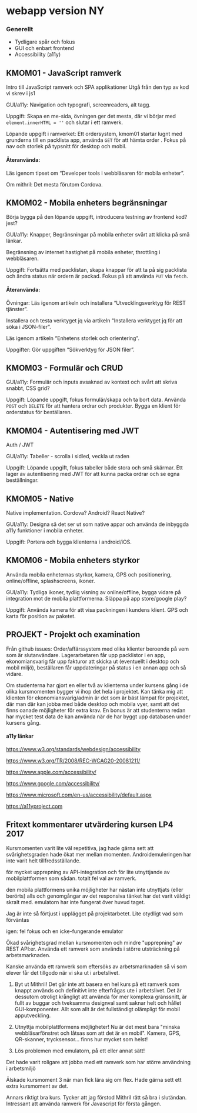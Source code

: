 # webapp version NY

### Generellt

* Tydligare spår och fokus
* GUI och enbart frontend
* Accessibility (a11y)

## KMOM01 - JavaScript ramverk

Intro till JavaScript ramverk och SPA applikationer
Utgå från den typ av kod vi skrev i js1

GUI/a11y: Navigation och typografi, screenreaders, alt tagg.

Uppgift:
Skapa en me-sida, övningen ger det mesta, där vi börjar med `element.innerHTML = ''` och slutar i ett ramverk.

Löpande uppgift i ramverket: Ett ordersystem, kmom01 startar lugnt med grunderna till en packlista app, använda `GET` för att hämta order . Fokus på nav och storlek på typsnitt för desktop och mobil.

#### Återanvända:
Läs igenom tipset om “Developer tools i webbläsaren för mobila enheter”.

Om mithril: Det mesta förutom Cordova.

## KMOM02 - Mobila enheters begränsningar

Börja bygga på den löpande uppgift, introducera testning av frontend kod? jest?

GUI/a11y: Knapper, Begränsningar på mobila enheter svårt att klicka på små länkar.

Begränsning av internet hastighet på mobila enheter, throttling i webbläsaren.

Uppgift: Fortsätta med packlistan, skapa knappar för att ta på sig packlista och ändra status när ordern är packad. Fokus på att använda `PUT` via `fetch`.

#### Återanvända:

Övningar:
Läs igenom artikeln och installera “Utvecklingsverktyg för REST tjänster”.

Installera och testa verktyget jq via artikeln “Installera verktyget jq för att söka i JSON-filer”.

Läs igenom artikeln “Enhetens storlek och orientering”.

Uppgifter:
Gör uppgiften “Sökverktyg för JSON filer”.

## KMOM03 - Formulär och CRUD

GUI/a11y: Formulär och inputs avsaknad av kontext och svårt att skriva snabbt, CSS grid?

Uppgift: Löpande uppgift, fokus formulär/skapa och ta bort data. Använda `POST` och `DELETE` för att hantera ordrar och produkter. Bygga en klient för orderstatus för beställaren.

## KMOM04 - Autentisering med JWT

Auth / JWT

GUI/a11y: Tabeller - scrolla i sidled, veckla ut raden

Uppgift: Löpande uppgift, fokus tabeller både stora och små skärmar. Ett lager av autentisering med JWT för att kunna packa ordrar och se egna beställningar.

## KMOM05 - Native

Native implementation. Cordova? Android? React Native?

GUI/a11y: Designa så det ser ut som native appar och använda de inbyggda a11y funktioner i mobila enheter.

Uppgift: Portera och bygga klienterna i android/iOS.

## KMOM06 - Mobila enheters styrkor

Använda mobila enheternas styrkor, kamera, GPS och positionering, online/offline, splashscreens, ikoner.

GUI/a11y: Tydliga ikoner, tydlig visning av online/offline, bygga vidare på integration mot de mobila plattformerna. Släppa på app store/google play?

Uppgift: Använda kamera för att visa packningen i kundens klient. GPS och karta för position av paketet.

## PROJEKT - Projekt och examination

Från github issues: Order/affärssystem med olika klienter beroende på vem som är slutanvändare. Lagerarbetaren får upp packlistor i en app, ekonomiansvarig får upp fakturor att skicka ut (eventuellt i desktop och mobil miljö), beställaren får uppdateringar på status i en annan app och så vidare.

Om studenterna har gjort en eller två av klienterna under kursens gång i de olika kursmomenten bygger vi ihop det hela i projektet. Kan tänka mig att klienten för ekonomiansvarig/admin är det som är bäst lämpat för projektet, där man där kan jobba med både desktop och mobila vyer, samt att det finns oanade möjligheter för extra krav. En bonus är att studenterna redan har mycket test data de kan använda när de har byggt upp databasen under kursens gång.

#### a11y länkar

https://www.w3.org/standards/webdesign/accessibility

https://www.w3.org/TR/2008/REC-WCAG20-20081211/

https://www.apple.com/accessibility/

https://www.google.com/accessibility/

https://www.microsoft.com/en-us/accessibility/default.aspx

https://a11yproject.com


## Fritext kommentarer utvärdering kursen LP4 2017

Kursmomenten varit lite väl repetitiva, jag hade gärna sett att svårighetsgraden hade ökat mer mellan momenten. Androidemuleringen har inte varit helt tillfredsställande.

för mycket upprepning av API-integration och för lite utnyttjande av mobilplattformen som sådan. totalt fel val av ramverk.

den mobila plattformens unika möjligheter har nästan inte utnyttjats (eller berörts) alls och genomgångar av det responsiva tänket har det varit väldigt skralt med. emulatorn har inte fungerat över huvud taget.

Jag är inte så förtjust i upplägget på projektarbetet. Lite otydligt vad som förväntas

igen: fel fokus och en icke-fungerande emulator

Ökad svårighetsgrad mellan kursmomenten och mindre "upprepning" av REST API:er. Använda ett ramverk som används i större utsträckning på arbetsmarknaden.

Kanske använda ett ramverk som eftersöks av arbetsmarknaden så vi som elever får det tillgodo när vi ska ut i arbetslivet.

1) Byt ut Mithril! Det går inte att basera en hel kurs på ett ramverk som knappt används och definitivt inte efterfrågas ute i arbetslivet. Det är dessutom otroligt krångligt att använda för mer komplexa gränssnitt, är fullt av buggar och tveksamma designval samt saknar helt och hållet GUI-komponenter. Allt som allt är det fullständigt olämpligt för mobil apputveckling.

2) Utnyttja mobilplattformens möjligheter! Nu är det mest bara "minska webbläsarfönstret och låtsas som att det är en mobil". Kamera, GPS, QR-skanner, trycksensor... finns hur mycket som helst!

3) Lös problemen med emulatorn, på ett eller annat sätt!

Det hade varit roligare att jobba med ett ramverk som har större användning i arbetsmiljö

Älskade kursmoment 3 när man fick lära sig om flex. Hade gärna sett ett extra kursmoment av det.

Annars riktigt bra kurs. Tycker att jag förstod Mithril rätt så bra i slutändan. Intressant att använda ramverk för Javascript för första gången.

